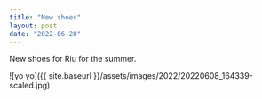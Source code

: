 ```yaml
---
title: "New shoes"
layout: post
date: "2022-06-28"
---
```


New shoes for Riu for the summer.

![yo yo]({{ site.baseurl }}/assets/images/2022/20220608_164339-scaled.jpg)
